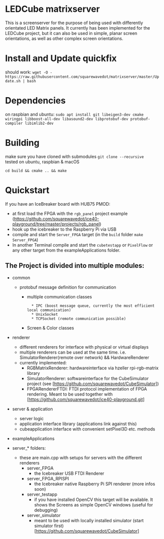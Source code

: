 # LEDCube matrixserver

This is a screenserver for the purpose of being used with differently orientated LED Matrix panels. 
It currently has been implemented for the LEDCube project, but it can also be used in simple, 
planar screen orientations, as well as other complex screen orientations.  

# Install and Update quickfix
should work: `wget -O - https://raw.githubusercontent.com/squarewavedot/matrixserver/master/Update.sh | bash`

# Dependencies

on raspbian and ubuntu:
`sudo apt install git libeigen3-dev cmake wiringpi libboost-all-dev libasound2-dev libprotobuf-dev protobuf-compiler libimlib2-dev`

# Building

make sure you have cloned with submodules `git clone --recursive`  
tested on ubuntu, raspbian & macOS

`cd build && cmake .. && make`

# Quickstart

If you have an IceBreaker board with HUB75 PMOD:  
* at first load the FPGA with the `rgb_panel` project example (https://github.com/squarewavedot/ice40-playground/tree/master/projects/rgb_panel)   
* hook up the icebreaker to the Raspberry Pi via USB
* compile and start the `Server_FPGA` target (in the `build` folder `make Server_FPGA`)
* In another Terminal compile and start the `cubetestapp` or `PixelFlow` or any other target from the exampleApplications folder.


## The Project is divided into multiple modules:

* common

	* protobuf message definition for communication
        * multiple communication classes
	
                * IPC (boost message queue, currently the most efficient local communication)
                * UnixSocket
                * TCPSocket (remote communication possible)
        * Screen & Color classes

* renderer
	* different renderers for interface with physical or virtual displays
	* multiple renderers can be used at the same time. i.e. SimulatorRenderer(remote over network) && HardwareRenderer
	* currently implemented:
		* RGBMatrixRenderer: hardwareinterface via hzeller rpi-rgb-matrix library
		* SimulatorRenderer: softwareinterface for the CubeSimulator project (see [https://github.com/squarewavedot/CubeSimulator])
		* FPGARendererFTDI: FTDI protocol implementation of FPGA rendering. Meant to be used together with [https://github.com/squarewavedot/ice40-playground.git]
* server & application
	* server logic
	* application interface library (applications link against this)
	* cubeapplication interface with convenient setPixel3D etc. methods

* exampleApplications

* server_* folders:
	* these are main.cpp with setups for servers with the different renderers
	    * server_FPGA
	        * the Icebreaker USB FTDI Renderer
	    * server_FPGA_RPISPI
	        * the Icebreaker native Raspberry Pi SPI renderer (more infos soon)
		* server_testapp
			* if you have installed OpenCV this target will be available. It shows the Screens as simple OpenCV windows (useful for debugging)
		* server_simulator
			* meant to be used with locally installed simulator (start simulator first)  [https://github.com/squarewavedot/CubeSimulator]

